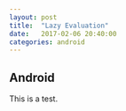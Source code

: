 ```yaml
---
layout: post
title:  "Lazy Evaluation"
date:   2017-02-06 20:40:00
categories: android
---
```


## Android

This is a test.
